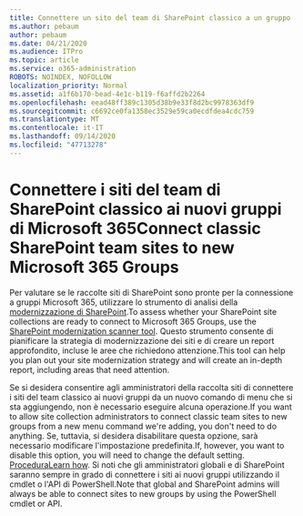 ```yaml
---
title: Connettere un sito del team di SharePoint classico a un gruppo
ms.author: pebaum
author: pebaum
ms.date: 04/21/2020
ms.audience: ITPro
ms.topic: article
ms.service: o365-administration
ROBOTS: NOINDEX, NOFOLLOW
localization_priority: Normal
ms.assetid: a1f6b170-bead-4e1c-b119-f6affd2b2264
ms.openlocfilehash: eead48ff389c1305d38b9e33f8d2bc9978363df9
ms.sourcegitcommit: c6692ce0fa1358ec3529e59ca0ecdfdea4cdc759
ms.translationtype: MT
ms.contentlocale: it-IT
ms.lasthandoff: 09/14/2020
ms.locfileid: "47713278"
---
```

# <a name="connect-classic-sharepoint-team-sites-to-new-microsoft-365-groups"></a><span data-ttu-id="bddf1-102">Connettere i siti del team di SharePoint classico ai nuovi gruppi di Microsoft 365</span><span class="sxs-lookup"><span data-stu-id="bddf1-102">Connect classic SharePoint team sites to new Microsoft 365 Groups</span></span>

<span data-ttu-id="bddf1-103">Per valutare se le raccolte siti di SharePoint sono pronte per la connessione a gruppi Microsoft 365, utilizzare lo strumento di analisi della [modernizzazione di SharePoint](https://go.microsoft.com/fwlink/?linkid=873066).</span><span class="sxs-lookup"><span data-stu-id="bddf1-103">To assess whether your SharePoint site collections are ready to connect to Microsoft 365 Groups, use the [SharePoint modernization scanner tool](https://go.microsoft.com/fwlink/?linkid=873066).</span></span> <span data-ttu-id="bddf1-104">Questo strumento consente di pianificare la strategia di modernizzazione dei siti e di creare un report approfondito, incluse le aree che richiedono attenzione.</span><span class="sxs-lookup"><span data-stu-id="bddf1-104">This tool can help you plan out your site modernization strategy and will create an in-depth report, including areas that need attention.</span></span>
  
<span data-ttu-id="bddf1-105">Se si desidera consentire agli amministratori della raccolta siti di connettere i siti del team classico ai nuovi gruppi da un nuovo comando di menu che si sta aggiungendo, non è necessario eseguire alcuna operazione.</span><span class="sxs-lookup"><span data-stu-id="bddf1-105">If you want to allow site collection administrators to connect classic team sites to new groups from a new menu command we're adding, you don't need to do anything.</span></span> <span data-ttu-id="bddf1-106">Se, tuttavia, si desidera disabilitare questa opzione, sarà necessario modificare l'impostazione predefinita.</span><span class="sxs-lookup"><span data-stu-id="bddf1-106">If, however, you want to disable this option, you will need to change the default setting.</span></span> <span data-ttu-id="bddf1-107">[Procedura](https://go.microsoft.com/fwlink/?linkid=2004316)</span><span class="sxs-lookup"><span data-stu-id="bddf1-107">[Learn how](https://go.microsoft.com/fwlink/?linkid=2004316).</span></span> <span data-ttu-id="bddf1-108">Si noti che gli amministratori globali e di SharePoint saranno sempre in grado di connettere i siti ai nuovi gruppi utilizzando il cmdlet o l'API di PowerShell.</span><span class="sxs-lookup"><span data-stu-id="bddf1-108">Note that global and SharePoint admins will always be able to connect sites to new groups by using the PowerShell cmdlet or API.</span></span>
  

